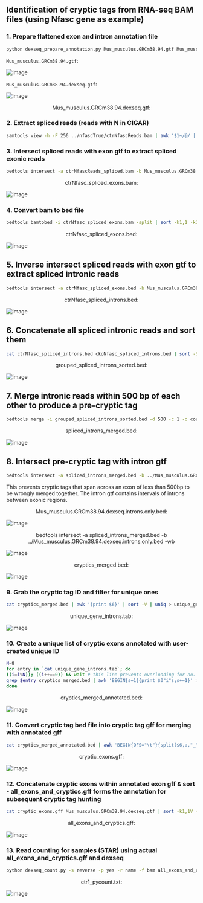 ## Identification of cryptic tags from RNA-seq BAM files (using Nfasc gene as example)

### 1. Prepare flattened exon and intron annotation file
```bash
python dexseq_prepare_annotation.py Mus_musculus.GRCm38.94.gtf Mus_musculus.GRCm38.94.dexseq.gtf
```
`Mus_musculus.GRCm38.94.gtf`:

![image](https://user-images.githubusercontent.com/68455070/123911249-20a2a900-d9ae-11eb-920f-62bea91b9be8.png)


`Mus_musculus.GRCm38.94.dexseq.gtf`:

![image](https://user-images.githubusercontent.com/68455070/123911122-f3ee9180-d9ad-11eb-9bf4-a5635b0e532f.png)

<p align="center">
    Mus_musculus.GRCm38.94.dexseq.gtf:
</p>

### 2. Extract spliced reads (reads with N in CIGAR)
```bash
samtools view -h -F 256 ../nfascTrue/ctrNfascReads.bam | awk '$1~/@/ || $6~/N/' | samtools view -bh > ctrNfascReads_spliced.bam
```
### 3. Intersect spliced reads with exon gtf to extract spliced exonic reads
```bash
bedtools intersect -a ctrNfascReads_spliced.bam -b Mus_musculus.GRCm38.94.dexseq.exons.only.gtf > ctrNfasc_spliced_exons.bam
```
<p align="center">
    ctrNfasc_spliced_exons.bam:
</p>

![image](https://user-images.githubusercontent.com/68455070/123912024-1c2ac000-d9af-11eb-8f0f-863f3e1ce091.png)

### 4. Convert bam to bed file
```bash
bedtools bamtobed -i ctrNfasc_spliced_exons.bam -split | sort -k1,1 -k2,2n > ctrNfasc_spliced_exons.bed
```
<p align="center">
    ctrNfasc_spliced_exons.bed:
</p>

![image](https://user-images.githubusercontent.com/68455070/123912145-3f556f80-d9af-11eb-89a2-ab3e9ce69dfd.png)

## 5. Inverse intersect spliced reads with exon gtf to extract spliced intronic reads
```bash
bedtools intersect -a ctrNfasc_spliced_exons.bed -b Mus_musculus.GRCm38.94.dexseq.exons.only.gtf -v > ctrNfasc_spliced_introns.bed
```
<p align="center">
    ctrNfasc_spliced_introns.bed:
</p>

![image](https://user-images.githubusercontent.com/68455070/123913513-e25ab900-d9b0-11eb-94e4-abb608a704ca.png)

## 6. Concatenate all spliced intronic reads and sort them
```bash
cat ctrNfasc_spliced_introns.bed ckoNfasc_spliced_introns.bed | sort -S 50% -k1,1 -k2,2n > grouped_spliced_introns_sorted.bed
```
<p align="center">
    grouped_spliced_introns_sorted.bed:
</p>

![image](https://user-images.githubusercontent.com/68455070/123913700-19c96580-d9b1-11eb-8158-b5bbc7d04c3b.png)

## 7. Merge intronic reads within 500 bp of each other to produce a pre-cryptic tag
```bash
bedtools merge -i grouped_spliced_introns_sorted.bed -d 500 -c 1 -o count > spliced_introns_merged.bed
```
<p align="center">
    spliced_introns_merged.bed:
</p>

![image](https://user-images.githubusercontent.com/68455070/123913868-4ed5b800-d9b1-11eb-842f-df577c0485d8.png)

## 8. Intersect pre-cryptic tag with intron gtf

```bash
bedtools intersect -a spliced_introns_merged.bed -b ../Mus_musculus.GRCm38.94.dexseq.introns.only.bed -wb | awk 'BEGIN{OFS="\t"}{print $1,$2,$3,$4,$8,$9}' | sort -k1,1V -k5,5n > cryptics_merged.bed
```

This prevents cryptic tags that span across an exon of less than 500bp to be wrongly merged together. The intron gtf contains intervals of introns between exonic regions.

<p align="center">
    Mus_musculus.GRCm38.94.dexseq.introns.only.bed:
</p>

![image](https://user-images.githubusercontent.com/68455070/123914012-7fb5ed00-d9b1-11eb-8bec-4b1259afaf3b.png)

<p align="center">
    bedtools intersect -a spliced_introns_merged.bed -b ../Mus_musculus.GRCm38.94.dexseq.introns.only.bed -wb
</p>

![image](https://user-images.githubusercontent.com/68455070/124051609-606d9d00-da4f-11eb-8328-c33841f6f867.png)

<p align="center">
    cryptics_merged.bed:
</p>

![image](https://user-images.githubusercontent.com/68455070/124051495-2e5c3b00-da4f-11eb-9190-7e628ff2fd4c.png)

### 9. Grab the cryptic tag ID and filter for unique ones

```bash
cat cryptics_merged.bed | awk '{print $6}' | sort -V | uniq > unique_gene_introns.tab
```

<p align="center">
    unique_gene_introns.tab:
</p>

![image](https://user-images.githubusercontent.com/68455070/124051714-9874e000-da4f-11eb-9592-b5efca253f2a.png)

### 10. Create a unique list of cryptic exons annotated with user-created unique ID
```bash
N=8
for entry in `cat unique_gene_introns.tab`; do
((i=i%N)); ((i++==0)) && wait # this line prevents overloading for no. of running forks
grep $entry cryptics_merged.bed | awk 'BEGIN{s=1}{print $0"i"s;s+=1}' >> cryptics_merged_annotated.bed
done
```
<p align="center">
    cryptics_merged_annotated.bed:
</p>

![image](https://user-images.githubusercontent.com/68455070/124051815-c8bc7e80-da4f-11eb-977f-97e1453804e4.png)


### 11. Convert cryptic tag bed file into cryptic tag gff for merging with annotated gff

```bash
cat cryptics_merged_annotated.bed | awk 'BEGIN{OFS="\t"}{split($6,a,"_");print $1, "Mus_musculus.GRCm38.94.gtf", "exonic_part", $2, $3, ".", $5, ".", "transcripts \"cryptic_exon\"; exonic_part_number \""a[2]"\"; gene_id \""a[1]"\"" }' | sort -k1,1 -k2,2n > cryptic_exons.gff
```

<p align="center">
    cryptic_exons.gff:
</p>

![image](https://user-images.githubusercontent.com/68455070/124051920-fb667700-da4f-11eb-8a86-b2a77f13d531.png)

### 12. Concatenate cryptic exons within annotated exon gff & sort - all_exons_and_cryptics.gff forms the annotation for subsequent cryptic tag hunting

```bash
cat cryptic_exons.gff Mus_musculus.GRCm38.94.dexseq.gtf | sort -k1,1V -k4,4n -k5,5n | awk '$14 ~ /ENS/' > all_exons_and_cryptics.gff
```
<p align="center">
    all_exons_and_cryptics.gff:
</p>

![image](https://user-images.githubusercontent.com/68455070/124052087-50a28880-da50-11eb-8d88-fd67641b4fc3.png)

### 13. Read counting for samples (STAR) using actual all_exons_and_cryptics.gff and dexseq

```bash
python dexseq_count.py -s reverse -p yes -r name -f bam all_exons_and_cryptics.gff ctr/ctr1_sorted.bam ctr/ctr1_pycount.txt &> ctr/ctr1_pycount_report.txt
```
<p align="center">
    ctr1_pycount.txt:
</p>

![image](https://user-images.githubusercontent.com/68455070/124052655-711f1280-da51-11eb-841b-c0f15a5cfa0a.png)

